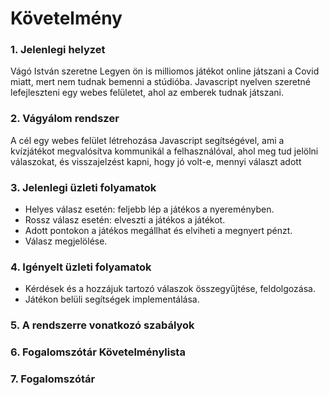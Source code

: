 # Követelmény

### 1. Jelenlegi helyzet

Vágó István szeretne Legyen ön is milliomos játékot online játszani a Covid miatt, mert nem tudnak bemenni a stúdióba. Javascript nyelven szeretné lefejleszteni egy webes felületet, ahol az emberek tudnak játszani.

### 2. Vágyálom rendszer

A cél egy webes felület létrehozása Javascript segítségével, ami a kvízjátékot megvalósítva kommunikál a felhasználóval, ahol meg tud jelölni válaszokat, és visszajelzést kapni, hogy jó volt-e, mennyi választ adott

### 3. Jelenlegi üzleti folyamatok

- Helyes válasz esetén: feljebb lép a játékos a nyereményben.
- Rossz válasz esetén: elveszti a játékos a játékot.
- Adott pontokon a játékos megállhat és elviheti a megnyert pénzt.
- Válasz megjelölése.


### 4. Igényelt üzleti folyamatok

- Kérdések és a hozzájuk tartozó válaszok összegyűjtése, feldolgozása.
- Játékon belüli segítségek implementálása.


### 5. A rendszerre vonatkozó szabályok
### 6. Fogalomszótár Követelménylista
### 7. Fogalomszótár
